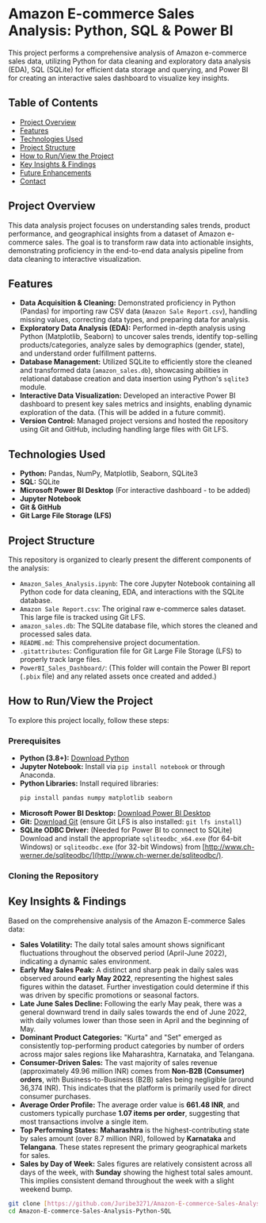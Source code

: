 # Amazon E-commerce Sales Analysis: Python, SQL & Power BI

This project performs a comprehensive analysis of Amazon e-commerce sales data, utilizing Python for data cleaning and exploratory data analysis (EDA), SQL (SQLite) for efficient data storage and querying, and Power BI for creating an interactive sales dashboard to visualize key insights.

## Table of Contents
- [Project Overview](#project-overview)
- [Features](#features)
- [Technologies Used](#technologies-used)
- [Project Structure](#project-structure)
- [How to Run/View the Project](#how-to-runview-the-project)
- [Key Insights & Findings](#key-insights--findings)
- [Future Enhancements](#future-enhancements)
- [Contact](#contact)

## Project Overview

This data analysis project focuses on understanding sales trends, product performance, and geographical insights from a dataset of Amazon e-commerce sales. The goal is to transform raw data into actionable insights, demonstrating proficiency in the end-to-end data analysis pipeline from data cleaning to interactive visualization.

## Features

* **Data Acquisition & Cleaning:** Demonstrated proficiency in Python (Pandas) for importing raw CSV data (`Amazon Sale Report.csv`), handling missing values, correcting data types, and preparing data for analysis.
* **Exploratory Data Analysis (EDA):** Performed in-depth analysis using Python (Matplotlib, Seaborn) to uncover sales trends, identify top-selling products/categories, analyze sales by demographics (gender, state), and understand order fulfillment patterns.
* **Database Management:** Utilized SQLite to efficiently store the cleaned and transformed data (`amazon_sales.db`), showcasing abilities in relational database creation and data insertion using Python's `sqlite3` module.
* **Interactive Data Visualization:** Developed an interactive Power BI dashboard to present key sales metrics and insights, enabling dynamic exploration of the data. (This will be added in a future commit).
* **Version Control:** Managed project versions and hosted the repository using Git and GitHub, including handling large files with Git LFS.

## Technologies Used

* **Python:** Pandas, NumPy, Matplotlib, Seaborn, SQLite3
* **SQL:** SQLite
* **Microsoft Power BI Desktop** (For interactive dashboard - to be added)
* **Jupyter Notebook**
* **Git & GitHub**
* **Git Large File Storage (LFS)**

## Project Structure

This repository is organized to clearly present the different components of the analysis:

* `Amazon_Sales_Analysis.ipynb`: The core Jupyter Notebook containing all Python code for data cleaning, EDA, and interactions with the SQLite database.
* `Amazon Sale Report.csv`: The original raw e-commerce sales dataset. This large file is tracked using Git LFS.
* `amazon_sales.db`: The SQLite database file, which stores the cleaned and processed sales data.
* `README.md`: This comprehensive project documentation.
* `.gitattributes`: Configuration file for Git Large File Storage (LFS) to properly track large files.
* `PowerBI_Sales_Dashboard/`: (This folder will contain the Power BI report (`.pbix` file) and any related assets once created and added.)

## How to Run/View the Project

To explore this project locally, follow these steps:

### Prerequisites

* **Python (3.8+):** [Download Python](https://www.python.org/downloads/)
* **Jupyter Notebook:** Install via `pip install notebook` or through Anaconda.
* **Python Libraries:** Install required libraries:
    ```bash
    pip install pandas numpy matplotlib seaborn
    ```
* **Microsoft Power BI Desktop:** [Download Power BI Desktop](https://powerbi.microsoft.com/desktop/)
* **Git:** [Download Git](https://git-scm.com/downloads) (ensure Git LFS is also installed: `git lfs install`)
* **SQLite ODBC Driver:** (Needed for Power BI to connect to SQLite) Download and install the appropriate `sqliteodbc_x64.exe` (for 64-bit Windows) or `sqliteodbc.exe` (for 32-bit Windows) from [http://www.ch-werner.de/sqliteodbc/](http://www.ch-werner.de/sqliteodbc/).

### Cloning the Repository


## Key Insights & Findings

Based on the comprehensive analysis of the Amazon E-commerce Sales data:

* **Sales Volatility:** The daily total sales amount shows significant fluctuations throughout the observed period (April-June 2022), indicating a dynamic sales environment.
* **Early May Sales Peak:** A distinct and sharp peak in daily sales was observed around **early May 2022**, representing the highest sales figures within the dataset. Further investigation could determine if this was driven by specific promotions or seasonal factors.
* **Late June Sales Decline:** Following the early May peak, there was a general downward trend in daily sales towards the end of June 2022, with daily volumes lower than those seen in April and the beginning of May.
* **Dominant Product Categories:** "Kurta" and "Set" emerged as consistently top-performing product categories by number of orders across major sales regions like Maharashtra, Karnataka, and Telangana.
* **Consumer-Driven Sales:** The vast majority of sales revenue (approximately 49.96 million INR) comes from **Non-B2B (Consumer) orders**, with Business-to-Business (B2B) sales being negligible (around 36,374 INR). This indicates that the platform is primarily used for direct consumer purchases.
* **Average Order Profile:** The average order value is **661.48 INR**, and customers typically purchase **1.07 items per order**, suggesting that most transactions involve a single item.
* **Top Performing States:** **Maharashtra** is the highest-contributing state by sales amount (over 8.7 million INR), followed by **Karnataka** and **Telangana**. These states represent the primary geographical markets for sales.
* **Sales by Day of Week:** Sales figures are relatively consistent across all days of the week, with **Sunday** showing the highest total sales amount. This implies consistent demand throughout the week with a slight weekend bump.

```bash
git clone [https://github.com/Juribe3271/Amazon-E-commerce-Sales-Analysis-Python-SQL.git](https://github.com/Juribe3271/Amazon-E-commerce-Sales-Analysis-Python-SQL.git)
cd Amazon-E-commerce-Sales-Analysis-Python-SQL


